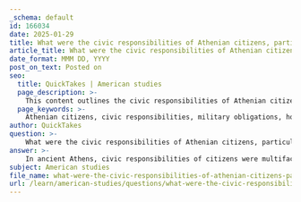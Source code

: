 ```yaml
---
_schema: default
id: 166034
date: 2025-01-29
title: What were the civic responsibilities of Athenian citizens, particularly in terms of military obligations?
article_title: What were the civic responsibilities of Athenian citizens, particularly in terms of military obligations?
date_format: MMM DD, YYYY
post_on_text: Posted on
seo:
  title: QuickTakes | American studies
  page_description: >-
    This content outlines the civic responsibilities of Athenian citizens in ancient Athens, emphasizing their military obligations, participation in democratic processes, and engagement in civic life.
  page_keywords: >-
    Athenian citizens, civic responsibilities, military obligations, hoplites, navy, military service, Assembly, Ekklesia, election of generals, civic engagement, financial contributions, liturgy, democracy, city-state defense
author: QuickTakes
question: >-
    What were the civic responsibilities of Athenian citizens, particularly in terms of military obligations?
answer: >-
    In ancient Athens, civic responsibilities of citizens were multifaceted, particularly emphasizing military obligations. Here are the key aspects of these responsibilities:\n\n1. **Military Service**: Athenian citizens were expected to serve in the military, particularly as hoplites (heavily armed foot soldiers) or sailors in the navy. This obligation was rooted in the belief that every citizen had a duty to defend the city-state. The experience of the Persian Wars highlighted the importance of citizen-soldiers, leading to military reforms that expanded the role of the populace in defense efforts.\n\n2. **Participation in the Assembly**: Citizens were required to participate in the Assembly (Ekklesia), where they debated and voted on critical issues, including military decisions. This direct involvement in governance was a cornerstone of Athenian democracy, allowing citizens to influence matters of war and peace.\n\n3. **Election of Military Leaders**: Citizens had the responsibility to elect generals and other military leaders. This process ensured that military leadership was representative of the citizen body, reflecting democratic principles. Generals were elected annually, and their selection was crucial for maintaining effective military strategies.\n\n4. **Civic Engagement**: Beyond military duties, Athenian citizens were expected to engage in civic life, which included attending public meetings, participating in legal proceedings, and fulfilling roles in various political institutions. This engagement was seen as essential for the health of the democracy and the welfare of the city-state.\n\n5. **Financial Contributions**: Wealthier citizens were often expected to contribute financially to military expeditions, such as funding triremes (warships) or providing equipment for soldiers. This practice, known as liturgy, was a way for affluent citizens to demonstrate their commitment to the state.\n\nIn summary, the civic responsibilities of Athenian citizens were deeply intertwined with military obligations, reflecting the democratic ideals of participation and shared governance in the defense of the city-state. These responsibilities not only reinforced the military strength of Athens but also fostered a sense of civic duty and engagement among its citizens.
subject: American studies
file_name: what-were-the-civic-responsibilities-of-athenian-citizens-particularly-in-terms-of-military-obligations.md
url: /learn/american-studies/questions/what-were-the-civic-responsibilities-of-athenian-citizens-particularly-in-terms-of-military-obligations
---
```


&nbsp;